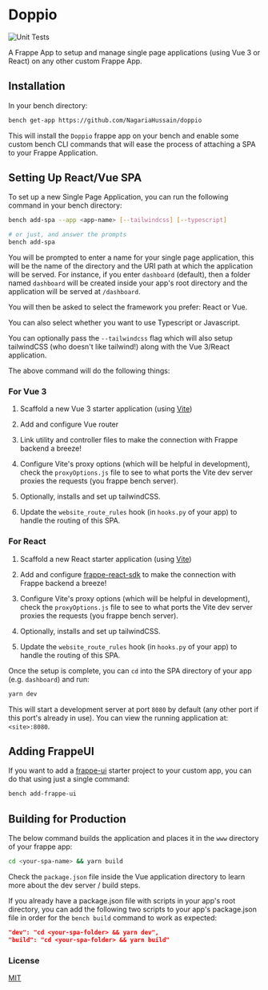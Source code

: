 # Doppio

![Unit Tests](https://github.com/NagariaHussain/doppio/actions/workflows/python-app.yml/badge.svg)

A Frappe App to setup and manage single page applications (using Vue 3 or React) on any other custom Frappe App.

## Installation

In your bench directory:

```bash
bench get-app https://github.com/NagariaHussain/doppio
```

This will install the `Doppio` frappe app on your bench and enable some custom bench CLI commands
that will ease the process of attaching a SPA to your Frappe Application.

## Setting Up React/Vue SPA

To set up a new Single Page Application, you can run the following command in your bench directory:

```bash
bench add-spa --app <app-name> [--tailwindcss] [--typescript]

# or just, and answer the prompts
bench add-spa
```

You will be prompted to enter a name for your single page application, this will be the name of the directory and the URI path at which the application will be served. For instance, if you enter `dashboard` (default), then a folder named `dashboard` will be created inside your app's root directory and the application will be served at `/dashboard`.

You will then be asked to select the framework you prefer: React or Vue.

You can also select whether you want to use Typescript or Javascript.

You can optionally pass the `--tailwindcss` flag which will also setup tailwindCSS (who doesn't like tailwind!) along with the Vue 3/React application.

The above command will do the following things:

### For Vue 3

1. Scaffold a new Vue 3 starter application (using [Vite](https://vitejs.dev/))

2. Add and configure Vue router

3. Link utility and controller files to make the connection with Frappe backend a breeze!

4. Configure Vite's proxy options (which will be helpful in development), check the `proxyOptions.js` file to see to what ports the Vite dev server proxies the requests (you frappe bench server).

5. Optionally, installs and set up tailwindCSS.

6. Update the `website_route_rules` hook (in `hooks.py` of your app) to handle the routing of this SPA.

### For React

1. Scaffold a new React starter application (using [Vite](https://vitejs.dev/))

2. Add and configure [frappe-react-sdk](https://github.com/nikkothari22/frappe-react-sdk) to make the connection with Frappe backend a breeze!

3. Configure Vite's proxy options (which will be helpful in development), check the `proxyOptions.js` file to see to what ports the Vite dev server proxies the requests (you frappe bench server).

4. Optionally, installs and set up tailwindCSS.

5. Update the `website_route_rules` hook (in `hooks.py` of your app) to handle the routing of this SPA.

Once the setup is complete, you can `cd` into the SPA directory of your app (e.g. `dashboard`) and run:

```bash
yarn dev
```

This will start a development server at port `8080` by default (any other port if this port's already in use). You can view the running application at: `<site>:8080`.

## Adding FrappeUI

If you want to add a [frappe-ui](https://github.com/frappe/frappe-ui) starter project to your custom app, you can do that using just a single command:

```bash
bench add-frappe-ui
```

## Building for Production

The below command builds the application and places it in the `www` directory of your frappe app:

```bash
cd <your-spa-name> && yarn build
```

Check the `package.json` file inside the Vue application directory to learn more about the dev server / build steps.

If you already have a package.json file with scripts in your app's root directory, you can add the following two scripts to your app's package.json file in order for the `bench build` command to work as expected:

```json
"dev": "cd <your-spa-folder> && yarn dev",
"build": "cd <your-spa-folder> && yarn build"
```

### License

[MIT](./license.txt)
